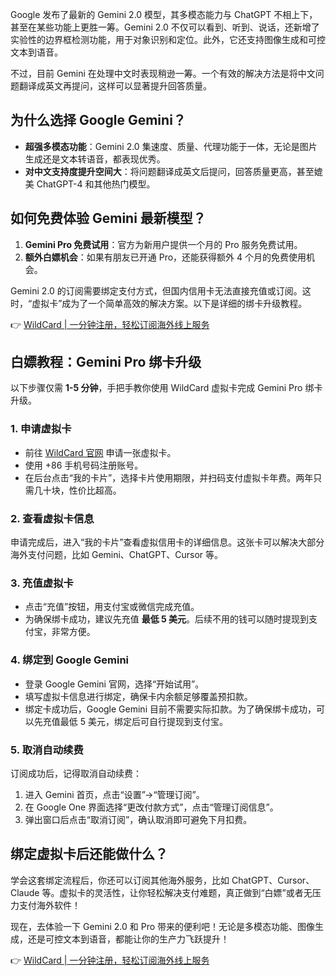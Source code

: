 Google 发布了最新的 Gemini 2.0 模型，其多模态能力与 ChatGPT 不相上下，甚至在某些功能上更胜一筹。Gemini 2.0 不仅可以看到、听到、说话，还新增了实验性的边界框检测功能，用于对象识别和定位。此外，它还支持图像生成和可控文本到语音。

不过，目前 Gemini 在处理中文时表现稍逊一筹。一个有效的解决方法是将中文问题翻译成英文再提问，这样可以显著提升回答质量。

## 为什么选择 Google Gemini？

- **超强多模态功能**：Gemini 2.0 集速度、质量、代理功能于一体，无论是图片生成还是文本转语音，都表现优秀。
- **对中文支持度提升空间大**：将问题翻译成英文后提问，回答质量更高，甚至媲美 ChatGPT-4 和其他热门模型。

## 如何免费体验 Gemini 最新模型？

1. **Gemini Pro 免费试用**：官方为新用户提供一个月的 Pro 服务免费试用。
2. **额外白嫖机会**：如果有朋友已开通 Pro，还能获得额外 4 个月的免费使用机会。

Gemini 2.0 的订阅需要绑定支付方式，但国内信用卡无法直接充值或订阅。这时，“虚拟卡”成为了一个简单高效的解决方案。以下是详细的绑卡升级教程。

👉 [WildCard | 一分钟注册，轻松订阅海外线上服务](https://bit.ly/bewildcard)

## 白嫖教程：Gemini Pro 绑卡升级

以下步骤仅需 **1-5 分钟**，手把手教你使用 WildCard 虚拟卡完成 Gemini Pro 绑卡升级。

### 1. 申请虚拟卡

- 前往 [WildCard 官网](https://bit.ly/bewildcard) 申请一张虚拟卡。
- 使用 +86 手机号码注册账号。
- 在后台点击“我的卡片”，选择卡片使用期限，并扫码支付虚拟卡年费。两年只需几十块，性价比超高。

### 2. 查看虚拟卡信息

申请完成后，进入“我的卡片”查看虚拟信用卡的详细信息。这张卡可以解决大部分海外支付问题，比如 Gemini、ChatGPT、Cursor 等。

### 3. 充值虚拟卡

- 点击“充值”按钮，用支付宝或微信完成充值。
- 为确保绑卡成功，建议先充值 **最低 5 美元**。后续不用的钱可以随时提现到支付宝，非常方便。

### 4. 绑定到 Google Gemini

- 登录 Google Gemini 官网，选择“开始试用”。
- 填写虚拟卡信息进行绑定，确保卡内余额足够覆盖预扣款。
- 绑定卡成功后，Google Gemini 目前不需要实际扣款。为了确保绑卡成功，可以先充值最低 5 美元，绑定后可自行提现到支付宝。

### 5. 取消自动续费

订阅成功后，记得取消自动续费：

1. 进入 Gemini 首页，点击“设置”→“管理订阅”。
2. 在 Google One 界面选择“更改付款方式”，点击“管理订阅信息”。
3. 弹出窗口后点击“取消订阅”，确认取消即可避免下月扣费。

## 绑定虚拟卡后还能做什么？

学会这套绑定流程后，你还可以订阅其他海外服务，比如 ChatGPT、Cursor、Claude 等。虚拟卡的灵活性，让你轻松解决支付难题，真正做到“白嫖”或者无压力支付海外软件！

现在，去体验一下 Gemini 2.0 和 Pro 带来的便利吧！无论是多模态功能、图像生成，还是可控文本到语音，都能让你的生产力飞跃提升！

👉 [WildCard | 一分钟注册，轻松订阅海外线上服务](https://bit.ly/bewildcard)